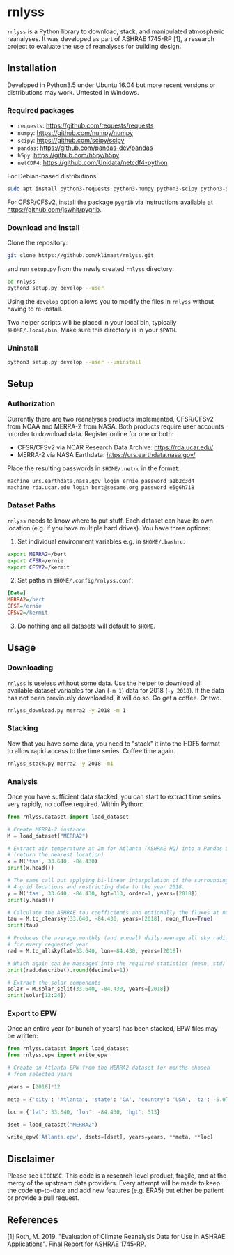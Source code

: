 # rnlyss

`rnlyss` is a Python library to download, stack, and manipulated atmospheric reanalyses. It was developed as part of ASHRAE 1745-RP [1], a research project to evaluate the use of reanalyses for building design.

## Installation

Developed in Python3.5 under Ubuntu 16.04 but more recent versions or distributions may work. Untested in Windows.

### Required packages

* `requests`: <https://github.com/requests/requests>
* `numpy`: <https://github.com/numpy/numpy>
* `scipy`: <https://github.com/scipy/scipy>
* `pandas`: <https://github.com/pandas-dev/pandas>
* `h5py`: <https://github.com/h5py/h5py>
* `netCDF4`: <https://github.com/Unidata/netcdf4-python>

For Debian-based distributions:

```bash
sudo apt install python3-requests python3-numpy python3-scipy python3-pandas python3-h5py python3-netcdf4
```

For CFSR/CFSv2, install the package `pygrib` via instructions available at <https://github.com/jswhit/pygrib>.

### Download and install

Clone the repository:

```bash
git clone https://github.com/klimaat/rnlyss.git
```

and run `setup.py` from the newly created `rnlyss` directory:

```bash
cd rnlyss
python3 setup.py develop --user
```

Using the `develop` option allows you to modify the files in `rnlyss` without having to re-install.

Two helper scripts will be placed in your local bin, typically `$HOME/.local/bin`. Make sure this directory is in your `$PATH`.

### Uninstall

```bash
python3 setup.py develop --user --uninstall
```

## Setup

### Authorization

Currently there are two reanalyses products implemented, CFSR/CFSv2 from NOAA and MERRA-2 from NASA. Both products require user accounts in order to download data.  Register online for one or both:

* CFSR/CFSv2 via NCAR Research Data Archive: <https://rda.ucar.edu/>
* MERRA-2 via NASA Earthdata: <https://urs.earthdata.nasa.gov/>

Place the resulting passwords in `$HOME/.netrc` in the format:

```bash
machine urs.earthdata.nasa.gov login ernie password a1b2c3d4
machine rda.ucar.edu login bert@sesame.org password e5g6h7i8
```

### Dataset Paths

`rnlyss` needs to know where to put stuff. Each dataset can have its own location (e.g. if you have multiple hard drives). You have three options:

1. Set individual environment variables e.g. in `$HOME/.bashrc`:

```bash
export MERRA2=/bert
export CFSR=/ernie
export CFSV2=/kermit
```

2. Set paths in `$HOME/.config/rnlyss.conf`:

```INI
[Data]
MERRA2=/bert
CFSR=/ernie
CFSV2=/kermit
```

3. Do nothing and all datasets will default to `$HOME`.

## Usage

### Downloading

`rnlyss` is useless without some data.  Use the helper to download all available dataset variables for Jan (`-m 1`) data for 2018 (`-y 2018`). If the data has not been previously downloaded, it will do so. Go get a coffee. Or two.

```bash
rnlyss_download.py merra2 -y 2018 -m 1
```

### Stacking

Now that you have some data, you need to "stack" it into the HDF5 format to allow rapid access to the time series. Coffee time again.

```bash
rnlyss_stack.py merra2 -y 2018 -m1
```

### Analysis

Once you have sufficient data stacked, you can start to extract time series very rapidly, no coffee required.  Within Python:

```Python
from rnlyss.dataset import load_dataset

# Create MERRA-2 instance
M = load_dataset("MERRA2")

# Extract air temperature at 2m for Atlanta (ASHRAE HQ) into a Pandas Series
# (return the nearest location)
x = M('tas', 33.640, -84.430)
print(x.head())

# The same call but applying bi-linear interpolation of the surrounding
# 4 grid locations and restricting data to the year 2018.
y = M('tas', 33.640, -84.430, hgt=313, order=1, years=[2018])
print(y.head())

# Calculate the ASHRAE tau coefficients and optionally the fluxes at noon
tau = M.to_clearsky(33.640, -84.430, years=[2018], noon_flux=True)
print(tau)

# Produces the average monthly (and annual) daily-average all sky radiation
# for every requested year
rad = M.to_allsky(lat=33.640, lon=-84.430, years=[2018])

# Which again can be massaged into the required statistics (mean, std)
print(rad.describe().round(decimals=1))

# Extract the solar components
solar = M.solar_split(33.640, -84.430, years=[2018])
print(solar[12:24])
```

### Export to EPW

Once an entire year (or bunch of years) has been stacked, EPW files may be written:

```Python
from rnlyss.dataset import load_dataset
from rnlyss.epw import write_epw

# Create an Atlanta EPW from the MERRA2 dataset for months chosen
# from selected years

years = [2018]*12

meta = {'city': 'Atlanta', 'state': 'GA', 'country': 'USA', 'tz': -5.0}

loc = {'lat': 33.640, 'lon': -84.430, 'hgt': 313}

dset = load_dataset("MERRA2")

write_epw('Atlanta.epw', dsets=[dset], years=years, **meta, **loc)
```

## Disclaimer

Please see `LICENSE`. This code is a research-level product, fragile, and at the mercy of the upstream data providers. Every attempt will be made to keep the code up-to-date and add new features (e.g. ERA5) but either be patient or provide a pull request.

## References

[1] Roth, M. 2019. "Evaluation of Climate Reanalysis Data for Use in ASHRAE Applications". Final Report for ASHRAE 1745-RP.
